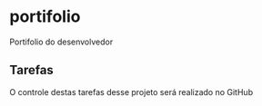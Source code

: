 # portifolio
Portifolio do desenvolvedor

## Tarefas

O controle destas tarefas desse projeto será realizado no GitHub
